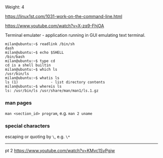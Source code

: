 Weight: 4

https://linux1st.com/1031-work-on-the-command-line.html

https://www.youtube.com/watch?v=X-zq9-FhjOA

Terminal emulater - application running in GUI emulating text terminal.

```
milan@ubuntu:~$ readlink /bin/sh
dash
milan@ubuntu:~$ echo $SHELL
/bin/bash
milan@ubuntu:~$ type cd
cd is a shell builtin
milan@ubuntu:~$ which ls
/usr/bin/ls
milan@ubuntu:~$ whatis ls
ls (1)               - list directory contents
milan@ubuntu:~$ whereis ls
ls: /usr/bin/ls /usr/share/man/man1/ls.1.gz
```

### man pages

`man <section_id> program`, e.g. `man 2 uname`

### special characters

escaping or quoting by `\`, e.g. `\*`

-----

pt 2 https://www.youtube.com/watch?v=KMvc1SyPgjw

